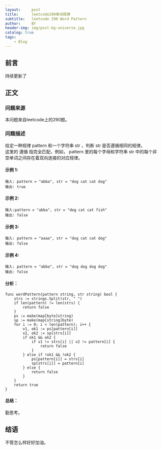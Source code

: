 ```yaml
---
layout:     post
title:      leetcode290单词规律
subtitle:   leetcode 290 Word Pattern
author:     BY
header-img: img/post-bg-universe.jpg
catalog: true
tags:
    - Blog
---
```



## 前言

持续更新了

## 正文

### 问题来源

本问题来自leetcode上的290题。 

### 问题描述

给定一种规律 pattern 和一个字符串 str ，判断 str 是否遵循相同的规律。  
这里的 遵循 指完全匹配，例如， pattern 里的每个字母和字符串 str 中的每个非空单词之间存在着双向连接的对应规律。  

#### 示例 1:
```
输入: pattern = "abba", str = "dog cat cat dog"
输出: true
```

#### 示例 2:
```
输入:pattern = "abba", str = "dog cat cat fish"
输出: false
```

#### 示例 3:
```
输入: pattern = "aaaa", str = "dog cat cat dog"
输出: false
```

#### 示例 4:
```
输入: pattern = "abba", str = "dog dog dog dog"
输出: false
```
#### 分析：  
```
func wordPattern(pattern string, str string) bool {
    strs := strings.Split(str, " ")
    if len(pattern) != len(strs) {
        return false
    }
    ps := make(map[byte]string)
    sp := make(map[string]byte)
    for i := 0; i < len(pattern); i++ {
        v1, ok1 := ps[pattern[i]]
        v2, ok2 := sp[strs[i]]
        if ok1 && ok2 {
            if v1 != strs[i] || v2 != pattern[i] {
                return false
            }
        } else if !ok1 && !ok2 {
            ps[pattern[i]] = strs[i]
            sp[strs[i]] = pattern[i]
        } else {
            return false
        }
    }
    return true
}
```

#### 总结：
勤思考。  

## 结语
不管怎么样好好加油。  
